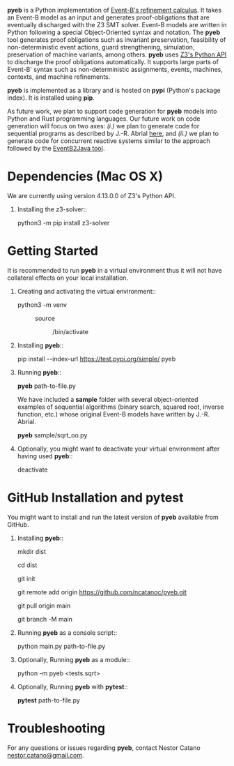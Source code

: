**pyeb** is a Python implementation of
[Event-B's refinement calculus](https://www.amazon.com/Modeling-Event-B-Jean-Raymond-Abrial-ebook/dp/B00AKE1X6G/ref=sr_1_1?crid=Z3EK47C5ZPF8&dib=eyJ2IjoiMSJ9.y0_vyeR7jV-Oj4yF28ueHqqWE4mUkUqg81kXg-hMs97kgOTibmPyedfD24D51HmTqaXOd2JLhxAksYcjCpzp-IUu_2AAJKqzVyfaQLYmIE7b4gSU4d10tXBra1KZDW39byq9804lBnqJWuDMmKzue46_K8qDg29UojbXh3SJDB_NZ8dJNo5ahtap-gjsQmm4x2BLPLaRx2tg27MV4kFiJ31vRq_UyuN0f228qOM8tVE.Bd9FAFBQWGvOHRObi6YOT0L772WFbXVPzFKBFbTY3wM&dib_tag=se&keywords=abrial&qid=1712764662&s=books&sprefix=abrial%2Cstripbooks-intl-ship%2C240&sr=1-1). It
takes an Event-B model as an input and generates proof-obligations
that are eventually discharged with the Z3 SMT solver. Event-B models
are written in Python following a special Object-Oriented syntax and
notation. The **pyeb** tool generates proof obligations such as
invariant preservation, feasibility of non-deterministic event
actions, guard strengthening, simulation, preservation of machine
variants, among others.  **pyeb** uses
[Z3's Python API](https://z3prover.github.io/api/html/namespacez3py.html)
to discharge the proof obligations automatically. It supports large
parts of Event-B' syntax such as non-deterministic assignments,
events, machines, contexts, and machine refinements.

**pyeb** is implemented as a library and is hosted on **pypi**
  (Python's package index). It is installed using **pip**.

As future work, we plan to support code generation for **pyeb** models into Python and Rust programming languages. Our future work on code generation will focus on two axes: *(i.)* we plan to generate code for sequential programs as described by J.-R. Abrial [here](https://web-archive.southampton.ac.uk/deploy-eprints.ecs.soton.ac.uk/122/), and *(ii.)* we plan to generate code for concurrent reactive systems similar to the approach followed by the [EventB2Java tool](https://link.springer.com/article/10.1007/s10009-015-0381-2).


Dependencies (Mac OS X)
===================================

We are currently using version 4.13.0.0 of Z3's Python API.

1.  Installing the z3-solver::
      
      python3 -m pip install z3-solver

      
Getting Started
===============

It is recommended to run **pyeb** in a virtual environment thus it will not have collateral effects on your local installation. 

1.  Creating and activating the virtual environment::
      
      python3 -m venv <DIR>
	  
      source <DIR>/bin/activate

2.  Installing **pyeb**::
      
      pip install --index-url https://test.pypi.org/simple/ pyeb

3.  Running **pyeb**::

	**pyeb** path-to-file.py

	We have included a **sample** folder with several object-oriented
examples of sequential algorithms (binary search, squared root,
inverse function, etc.) whose original Event-B models have written by J.-R. Abrial.
      
      **pyeb** sample/sqrt_oo.py

4.  Optionally, you might want to deactivate your virtual environment
    after having used **pyeb**::
      
      deactivate


GitHub Installation and pytest
===================================

You might want to install and run the latest version of **pyeb** available from GitHub.

1.  Installing **pyeb**::
      
      mkdir dist
      
      cd dist

      git init

      git remote add origin https://github.com/ncatanoc/pyeb.git

      git pull origin main
      
      git branch -M main

2.  Running **pyeb** as a console script::
      
      python main.py path-to-file.py

3.  Optionally,  Running **pyeb** as a module::
      
      python -m pyeb <tests.sqrt>

4.  Optionally,  Running **pyeb** with **pytest**::
      
      **pytest** path-to-file.py

   
Troubleshooting
=======================

For any questions or issues regarding **pyeb**, contact Nestor Catano [nestor.catano@gmail.com](mailto:nestor.catano@gmail.com).
